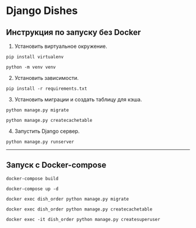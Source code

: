 # Django Dishes
## Инструкция по запуску без Docker
1. Установить виртуальное окружение.
```commandline
pip install virtualenv
```
```commandline
python -m venv venv
```
2. Установить зависимости.
```commandline
pip install -r requirements.txt
```
3. Установить миграции и создать таблицу для кэша.
```commandline
python manage.py migrate
```
```commandline
python manage.py createcachetable
```
4. Запустить Django сервер.
```commandline
python manage.py runserver
```
---
## Запуск с Docker-compose
```commandline
docker-compose build
```
```commandline
docker-compose up -d
```
```commandline
docker exec dish_order python manage.py migrate
```
```commandline
docker exec dish_order python manage.py createcachetable
```
```commandline
docker exec -it dish_order python manage.py createsuperuser
```